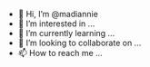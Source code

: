 - 👋 Hi, I’m @madiannie
- 👀 I’m interested in ...
- 🌱 I’m currently learning ...
- 💞️ I’m looking to collaborate on ...
- 📫 How to reach me ...

<!---
madiannie/madiannie is a ✨ special ✨ repository because its `README.md` (this file) appears on your GitHub profile.
You can click the Preview link to take a look at your changes.
--->
